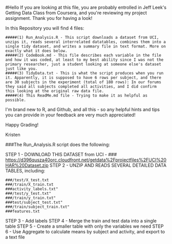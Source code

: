 #Hello
If you are looking at this file, you are probably entrolled in Jeff Leek's Getting Data Class from Coursera, and you're
reviewing my project assignment. Thank you for having a look!

In this Repository you will find 4 files:

	#####(1) Run_Analysis.R - This script downloads a dataset from UCI, unzips it, reads several interrelated datatables, combines them into a single tidy dataset, and writes a summary file in text format. More on exactly what it does below.
	#####(2) CodeBook.md - This file describes each variable in the file and how it was coded, at least to my best ability since I was not the primary researcher, just a student looking at someone else's dataset just like you.
	#####(3) TidyData.txt - This is what the script produces when you run it. Apparently, it is supposed to have 6 rows per subject, and there are 30 subjects in the experiment (total of 180 rows): In our forums they said all subjects completed all activities, and I did confirm this looking at the original raw data file.
	#####(4) This ReadMe.md file - Trying to make it as helpful as possible.

I'm brand new to R, and Github, and all this - so any helpful hints and tips you can provide in your feedback are very much appreciated!

Happy Grading!

Kristen
 
###The Run_Analysis.R script does the following:

STEP 1 - DOWNLOAD THIS DATASET from UCI -
	### https://d396qusza40orc.cloudfront.net/getdata%2Fprojectfiles%2FUCI%20HAR%20Dataset.zip
STEP 2 - UNZIP AND READS SEVERAL DETAILED DATA TABLES, including:

	###/test/X_test.txt
	###/train/X_train.txt
	###activity_labels.txt"
	###/test/y_test.txt"
	###/train/y_train.txt"
	###test/subject_test.txt"
	###/train/subject_train.txt"
	###features.txt
STEP 3 - Add labels 
STEP 4 - Merge the train and test data into a single table
STEP 5 - Create a smaller table with only the variables we need
STEP 6 - Use Aggregate to calculate means by subject and activity, and export to a text file

